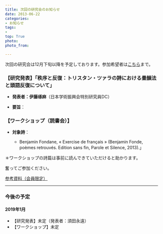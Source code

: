 ```yaml
---
title: 次回の研究会のお知らせ
date: 2013-06-22
categories:
- お知らせ
tags: 
- 
top: True
photo: 
photo_from: 

---
```


次回の研究会は12月下旬以降を予定しております。参加希望者は[こちら](/contact/)まで。

### 【研究発表】「秩序と反復：トリスタン・ツァラの詩における畳韻法と頭語反復について」

- **発表者：伊藤琢麻**（日本学術振興会特別研究員DC）

<!--more-->

- **要旨**：

### 【ワークショップ（読書会）】

- **対象詩**：

	- Benjamin Fondane, « Exercise de français » (Benjamin Fonde, poèmes retrouvés. Edition sans fin, Parole et Silence, 2013).」

＊ワークショップの詩篇は事前に読んできていただけると助かります。

奮ってご参加ください。

[参考資料（会員限定）]()

---

### 今後の予定

#### 2019年1月

- 【研究発表】未定（発表者：須田永遠）
- 【ワークショップ】未定
